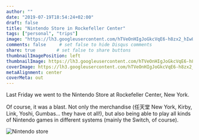 ```yaml
---
author: ""
date: "2019-07-19T18:54:24+02:00"
draft: false
title: "Nintendo Store in Rockefeller Center"
tags: ["personal", "trips"]
image: "https://lh3.googleusercontent.com/hTVeOnHIgJoGkcVqE6-h8zx2_hIwUTo3-QV_Yk-VhzDo3EpT0Y_vRchL3z56l5CPo9oNOs7BBiRHbW5xwOjcw3jZ5HwSCo35WMK92EmO9lWVDjwCnTPiv2-FVfMN_8El3X819Rj3CW8=w1920-h1080"
comments: false     # set false to hide Disqus comments
share: true        # set false to share buttons
thumbnailImagePosition: left
thumbnailImage: https://lh3.googleusercontent.com/hTVeOnHIgJoGkcVqE6-h8zx2_hIwUTo3-QV_Yk-VhzDo3EpT0Y_vRchL3z56l5CPo9oNOs7BBiRHbW5xwOjcw3jZ5HwSCo35WMK92EmO9lWVDjwCnTPiv2-FVfMN_8El3X819Rj3CW8=w1920-h1080
coverImage: https://lh3.googleusercontent.com/hTVeOnHIgJoGkcVqE6-h8zx2_hIwUTo3-QV_Yk-VhzDo3EpT0Y_vRchL3z56l5CPo9oNOs7BBiRHbW5xwOjcw3jZ5HwSCo35WMK92EmO9lWVDjwCnTPiv2-FVfMN_8El3X819Rj3CW8=w1920-h1080
metaAlignment: center
coverMeta: out
---
```


Last Friday we went to the Nintendo Store at Rockefeller Center, New York.

<!--more-->

Of course, it was a blast. Not only the merchandise (任天堂 New York, Kirby, Link, Yoshi, Gumbas... they have ot all!), but also being able to play all kinds of Nintendo games in different systems (mainly the Switch, of course).

![Nintendo store](https://lh3.googleusercontent.com/t6yg1U0QCtokH5pwGFsBnklTeiv6WUC8IpXPeJ5GKgu4w8RhfAew6jDLhLZF_4Qs0FYWRoGtqfvqwIbQe-HIoWkc6Or335XNYyZ1Yrw9HoVJyeSJV4elEgmddWwaltGUS3-UDDhbDD4=w1920-h1080)
